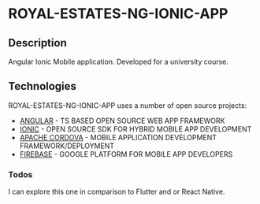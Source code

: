 # ROYAL-ESTATES-NG-IONIC-APP

## Description

Angular Ionic Mobile application. Developed for a university course.

## Technologies

ROYAL-ESTATES-NG-IONIC-APP uses a number of open source projects:

  * [ANGULAR] - TS BASED OPEN SOURCE WEB APP FRAMEWORK 
  * [IONIC] - OPEN SOURCE SDK FOR HYBRID MOBILE APP DEVELOPMENT
  * [APACHE CORDOVA] - MOBILE APPLICATION DEVELOPMENT FRAMEWORK/DEPLOYMENT
  * [FIREBASE] - GOOGLE PLATFORM FOR MOBILE APP DEVELOPERS

### Todos

I can explore this one in comparison to Flutter and or React Native.

  [IONIC]: https://ionicframework.com/docs/angular/overview
  [FIREBASE]: https://www.googleadservices.com/pagead/aclk?sa=L&ai=DChcSEwiKnvravpXwAhUK2LIKHZf_BF0YABAAGgJscg&ohost=www.google.com&cid=CAESQOD22ADTVtUmnVPakTMPwEhcm4nzs7rjCAmY-CJhTPzDpIWYl08-eIJAFUa94oCKaAPF8b5J_6owZ5qXQ8a_SkM&sig=AOD64_3VmPZuJVvmK1QHtHqUt5BXbsU7iw&q&adurl&ved=2ahUKEwiIr_LavpXwAhXT_rsIHTLgBQkQ0Qx6BAgFEAE
  [ANGULAR]: https://angular.io
  [APACHE CORDOVA]: https://cordova.apache.org
